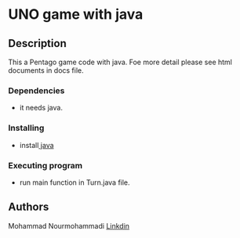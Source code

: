 # UNO game with java

## Description

This a Pentago game code with java.
Foe more detail please see html documents in docs file.


### Dependencies

* it needs java.

### Installing

* install<a href="https://www.java.com/"> java </a>

### Executing program

* run main function in Turn.java file.

## Authors

Mohammad Nourmohammadi [Linkdin](https://www.linkedin.com/in/mohammad-nourmohammadi/)
